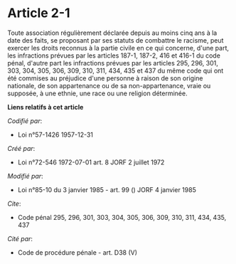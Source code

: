 # Article 2-1

Toute association régulièrement déclarée depuis au moins cinq ans à la date des faits, se proposant par ses statuts de
combattre le racisme, peut exercer les droits reconnus à la partie civile en ce qui concerne, d'une part, les infractions
prévues par les articles 187-1, 187-2, 416 et 416-1 du code pénal, d'autre part les infractions prévues par les articles 295,
296, 301, 303, 304, 305, 306, 309, 310, 311, 434, 435 et 437 du même code qui ont été commises au préjudice d'une personne à
raison de son origine nationale, de son appartenance ou de sa non-appartenance, vraie ou supposée, à une ethnie, une race ou
une religion déterminée.

**Liens relatifs à cet article**

_Codifié par_:

  - Loi n°57-1426 1957-12-31

_Créé par_:

  - Loi n°72-546 1972-07-01 art. 8 JORF 2 juillet 1972

_Modifié par_:

  - Loi n°85-10 du 3 janvier 1985 - art. 99 () JORF 4 janvier 1985

_Cite_:

  - Code pénal 295, 296, 301, 303, 304, 305, 306, 309, 310, 311, 434, 435, 437

_Cité par_:

  - Code de procédure pénale - art. D38 (V)
